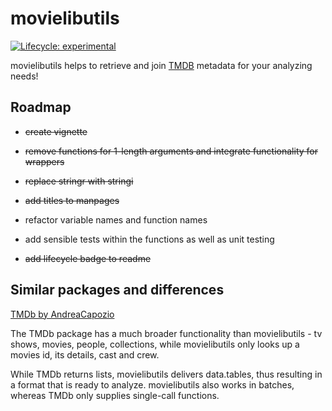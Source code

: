 
<!-- README.md is generated from README.Rmd. Please edit that file -->

# movielibutils

<!-- badges: start -->

[![Lifecycle:
experimental](https://img.shields.io/badge/lifecycle-experimental-orange.svg)](https://lifecycle.r-lib.org/articles/stages.html#experimental)
<!-- badges: end -->

movielibutils helps to retrieve and join
[TMDB](https://www.themoviedb.org/) metadata for your analyzing needs!

## Roadmap

-   ~~create vignette~~

-   ~~remove functions for 1-length arguments and integrate
    functionality for wrappers~~

-   ~~replace stringr with stringi~~

-   ~~add titles to manpages~~

-   refactor variable names and function names

-   add sensible tests within the functions as well as unit testing

-   ~~add lifecycle badge to readme~~

## Similar packages and differences

[TMDb by AndreaCapozio](https://github.com/AndreaCapozio/TMDb)

The TMDb package has a much broader functionality than movielibutils -
tv shows, movies, people, collections, while movielibutils only looks up
a movies id, its details, cast and crew.

While TMDb returns lists, movielibutils delivers data.tables, thus
resulting in a format that is ready to analyze. movielibutils also works
in batches, whereas TMDb only supplies single-call functions.

